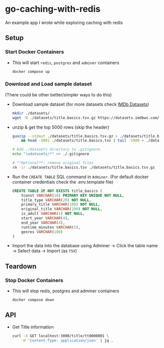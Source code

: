 # go-caching-with-redis

An example app I wrote while exploring caching with redis

## Setup

### Start Docker Containers

-   This will start `redis`, `postgres` and `adminer` containers

    ```sh
    docker compose up
    ```

### Download and Load sample dataset

(There could be other better/simpler ways to do this)

-   Download sample dataset (for more datasets check [IMDb Datasets][imdb_datasets])

    ```sh
    mkdir ./datasets/
    wget -O ./datasets/title.basics.tsv.gz https://datasets.imdbws.com/title.basics.tsv.gz
    ```

-   unzip & get the top 5000 rows (skip the header)

    ```sh
    gunzip --stdout ./datasets/title.basics.tsv.gz > ./datasets/title.basics.tsv \
        && head -5001 ./datasets/title.basics.tsv | tail -5000 > ./datasets/title_basics_top5k.tsv
    ```

    ```sh
    # Add ./datasets directory to .gitignore
    echo "\ndatasets/*" >> ./.gitignore

    # **Optional**: remove original files
    rm -ir ./datasets/title.basics.tsv ./datasets/title.basics.tsv.gz
    ```

-   Run the `CREATE TABLE` SQL command in `Adminer`. (For default docker container credentials check the .env.template file)

    ```SQL
    CREATE TABLE IF NOT EXISTS title_basics (
        tconst VARCHAR(10) PRIMARY KEY UNIQUE NOT NULL,
        title_type VARCHAR(20) NOT NULL,
        primary_title VARCHAR(100) NOT NULL,
        original_title VARCHAR(100) NOT NULL,
        is_adult VARCHAR(1) NOT NULL,
        start_year VARCHAR(4),
        end_year VARCHAR(4),
        runtime_minutes VARCHAR(5),
        genres VARCHAR(100)
    )
    ```

-   Import the data into the database using Adminer -> Click the table name -> Select data -> Import (as `TSV`)

## Teardown

### Stop Docker Containers

-   This will stop redis, postgres and adminer containers

    ```sh
    docker compose down
    ```

## API

-   Get Title information

    ```sh
    curl -X GET localhost:3000/title/tt0000001 \
        -H 'Content-Type: application/json' | jq .
    ```

[imdb_datasets]: https://www.imdb.com/interfaces/
